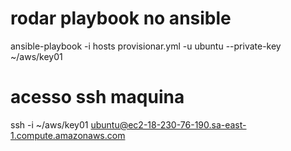 # rodar playbook no ansible
ansible-playbook -i hosts provisionar.yml -u ubuntu --private-key ~/aws/key01

# acesso ssh maquina
ssh -i ~/aws/key01 ubuntu@ec2-18-230-76-190.sa-east-1.compute.amazonaws.com

